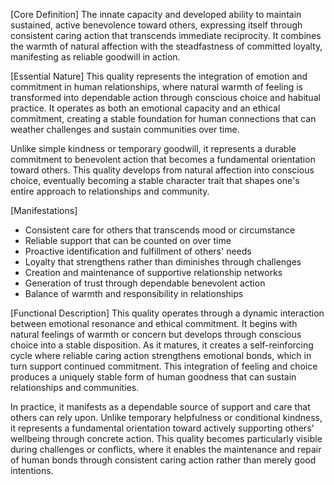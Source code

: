 [Core Definition]
The innate capacity and developed ability to maintain sustained, active benevolence toward others, expressing itself through consistent caring action that transcends immediate reciprocity. It combines the warmth of natural affection with the steadfastness of committed loyalty, manifesting as reliable goodwill in action.

[Essential Nature]
This quality represents the integration of emotion and commitment in human relationships, where natural warmth of feeling is transformed into dependable action through conscious choice and habitual practice. It operates as both an emotional capacity and an ethical commitment, creating a stable foundation for human connections that can weather challenges and sustain communities over time.

Unlike simple kindness or temporary goodwill, it represents a durable commitment to benevolent action that becomes a fundamental orientation toward others. This quality develops from natural affection into conscious choice, eventually becoming a stable character trait that shapes one's entire approach to relationships and community.

[Manifestations]
- Consistent care for others that transcends mood or circumstance
- Reliable support that can be counted on over time
- Proactive identification and fulfillment of others' needs
- Loyalty that strengthens rather than diminishes through challenges
- Creation and maintenance of supportive relationship networks
- Generation of trust through dependable benevolent action
- Balance of warmth and responsibility in relationships

[Functional Description]
This quality operates through a dynamic interaction between emotional resonance and ethical commitment. It begins with natural feelings of warmth or concern but develops through conscious choice into a stable disposition. As it matures, it creates a self-reinforcing cycle where reliable caring action strengthens emotional bonds, which in turn support continued commitment. This integration of feeling and choice produces a uniquely stable form of human goodness that can sustain relationships and communities.

In practice, it manifests as a dependable source of support and care that others can rely upon. Unlike temporary helpfulness or conditional kindness, it represents a fundamental orientation toward actively supporting others' wellbeing through concrete action. This quality becomes particularly visible during challenges or conflicts, where it enables the maintenance and repair of human bonds through consistent caring action rather than merely good intentions.
